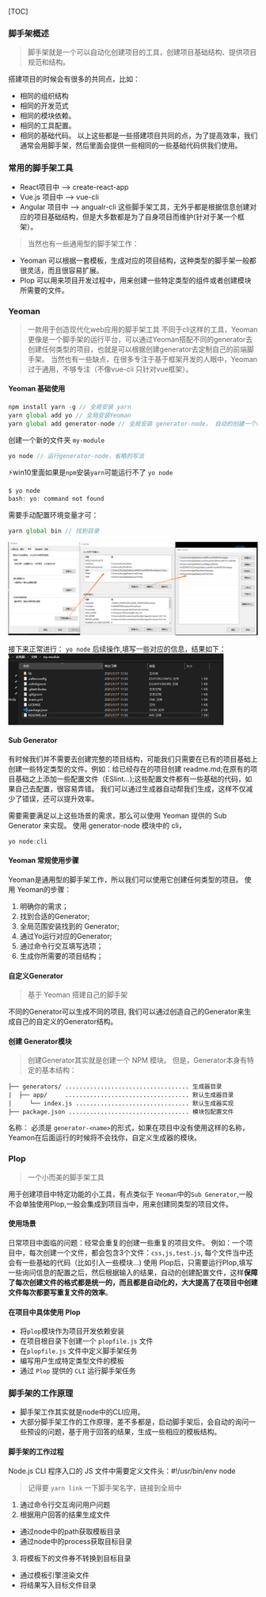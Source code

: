 <!--
 * @Date: 2021-07-17 10:40:02
 * @LastEditors: chuhongguang
-->
[TOC]
### 脚手架概述
> 脚手架就是一个可以自动化创建项目的工具，创建项目基础结构、提供项目规范和结构。

搭建项目的时候会有很多的共同点，比如：
- 相同的组织结构
- 相同的开发范式
- 相同的模块依赖。
- 相同的工具配置。
- 相同的基础代码。
以上这些都是一些搭建项目共同的点，为了提高效率，我们通常会用脚手架，然后里面会提供一些相同的一些基础代码供我们使用。

### 常用的脚手架工具
- React项目中 --> create-react-app
- Vue.js 项目中 --> vue-cli
- Angular 项目中 --> angualr-cli
这些脚手架工具，无外乎都是根据信息创建对应的项目基础结构，但是大多数都是为了自身项目而维护(针对于某一个框架）。
> 当然也有一些通用型的脚手架工作：
-  Yeoman
可以根据一套模板，生成对应的项目结构，这种类型的脚手架一般都很灵活，而且很容易扩展。
- Plop
可以用来项目开发过程中，用来创建一些特定类型的组件或者创建模块所需要的文件。

### Yeoman
> 一款用于创造现代化web应用的脚手架工具
不同于cli这样的工具，Yeoman更像是一个脚手架的运行平台，可以通过Yeoman搭配不同的generator去创建任何类型的项目，也就是可以根据创建generator去定制自己的前端脚手架。
当然也有一些缺点，在很多专注于基于框架开发的人眼中，Yeoman过于通用，不够专注（不像vue-cli 只针对vue框架）。

#### Yeoman 基础使用
```js
npm install yarn -g // 全局安装 yarn
yarn global add yo // 全局安装Yeoman
yarn global add generator-node // 全局安装 generator-node， 自动的创建一个新的 node module
```
创建一个新的文件夹 `my-module`
```js
yo node // 运行generator-node，省略的写法
```
⚡win10里面如果是`npm`安装`yarn`可能运行不了 `yo node`
```js
$ yo node
bash: yo: command not found
```

需要手动配置环境变量才可：
```js
yarn global bin // 找到目录
```

<img src="..\..\img\win10中yarn配置环境变量.png" style="zoom: 50%;" />

接下来正常进行： `yo node` 后续操作,填写一些对应的信息，结果如下：
<img src="..\..\img\yo-node-test.png" style="zoom: 50%;" />

#### Sub Generator
有时候我们并不需要去创建完整的项目结构，可能我们只需要在已有的项目基础上创建一些特定类型的文件。例如：给已经存在的项目创建 readme.md;在原有的项目基础之上添加一些配置文件（ESlint...);这些配置文件都有一些基础的代码，如果自己去配置，很容易弄错。
我们可以通过生成器自动帮我们生成，这样不仅减少了错误，还可以提升效率。

需要需要满足以上这些场景的需求，那么可以使用 Yeoman 提供的 Sub Generator 来实现。
使用 generator-node 模块中的 cli，
```js
yo node:cli
```

#### Yeoman 常规使用步骤
Yeoman是通用型的脚手架工作，所以我们可以使用它创建任何类型的项目。
使用 Yeoman的步骤：
1. 明确你的需求；
2. 找到合适的Generator;
3. 全局范围安装找到的 Generator;
4. 通过Yo运行对应的Generator;
5. 通过命令行交互填写选项；
6. 生成你所需要的项目结构；

#### 自定义Generator
> 基于 Yeoman 搭建自己的脚手架

不同的Generator可以生成不同的项目, 我们可以通过创造自己的Generator来生成自己的自定义的Generator结构。

#### 创建 Generator模块
> 创建Generator其实就是创建一个 NPM 模块。
但是，Generator本身有特定的基本结构：
```
├── generators/ ................................... 生成器目录
|  ├── app/     ................................... 默认生成器目录
|     └── index.js ................................ 默认生成器实现
├── package.json .................................. 模块包配置文件
```
名称：
必须是 `generator-<name>`的形式，如果在项目中没有使用这样的名称，Yeamon在后面运行的时候将不会找你，自定义生成器的模块。

### Plop
> 一个小而美的脚手架工具

用于创建项目中特定功能的小工具，有点类似于 `Yeoman`中的`Sub Generator`,一般不会单独使用Plop,一般会集成到项目当中，用来创建同类型的项目文件。

#### 使用场景
日常项目中面临的问题：经常会重复的创建一些重复的项目文件。
例如：一个项目中，每次创建一个文件，都会包含3个文件：`css,js,test.js`, 每个文件当中还会有一些基础的代码（比如引入一些模块...)
使用 Plop后，只需要运行Plop,填写一些询问信息的配置之后，然后根据输入的结果，自动的创建配置文件，这样**保障了每次创建文件的格式都是统一的，而且都是自动化的，大大提高了在项目中创建文件每次都要写重复文件的效率**。

#### 在项目中具体使用 Plop
- 将`plop`模块作为项目开发依赖安装
- 在项目根目录下创建一个 `plopfile.js` 文件
- 在`plopfile.js` 文件中定义脚手架任务
- 编写用户生成特定类型文件的模板
- 通过 `Plop` 提供的 `CLI` 运行脚手架任务

### 脚手架的工作原理
- 脚手架工作其实就是node中的CLI应用。
- 大部分脚手架工作的工作原理，差不多都是，启动脚手架后，会自动的询问一些预设的问题，基于用于回答的结果，生成一些相应的模板结构。
#### 脚手架的工作过程
Node.js CLI 程序入口的 JS 文件中需要定义文件头：#!/usr/bin/env node
> 记得要 `yarn link` 一下脚手架名字，链接到全局中
1. 通过命令行交互询问用户问题
2. 根据用户回答的结果生成文件
  - 通过node中的path获取模板目录
  - 通过node中的process获取目标目录
3. 将模板下的文件券不转换到目标目录
  - 通过模板引擎渲染文件
  - 将结果写入目标文件目录